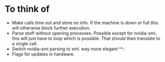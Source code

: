 # To think of
* Make calls time out and store no info. If the machine is down or full this will otherwise block further execution.
* Parse stuff without opening processes. Possible except for nvidia-smi, this will just have to loop which is possible. That should then translate to a single call.
* Switch nvidia-smi parsing to xml. way more elegant ^^:
* Flags for updates in hardware.

